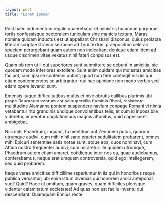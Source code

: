 ```yaml
---
layout: post
title: "Lorem Ipsum"
---
```


Post haec indumentum regale quaerebatur et ministris fucandae purpurae tortis confessisque pectoralem tuniculam sine manicis textam, Maras nomine quidam inductus est ut appellant Christiani diaconus, cuius prolatae litterae scriptae Graeco sermone ad Tyrii textrini praepositum celerari speciem perurgebant quam autem non indicabant denique etiam idem ad usque discrimen vitae vexatus nihil fateri conpulsus est.

Quam ob rem ut ii qui superiores sunt submittere se debent in amicitia, sic quodam modo inferiores extollere. Sunt enim quidam qui molestas amicitias faciunt, cum ipsi se contemni putant; quod non fere contingit nisi iis qui etiam contemnendos se arbitrantur; qui hac opinione non modo verbis sed etiam opere levandi sunt.

Emensis itaque difficultatibus multis et nive obrutis callibus plurimis ubi prope Rauracum ventum est ad supercilia fluminis Rheni, resistente multitudine Alamanna pontem suspendere navium conpage Romani vi nimia vetabantur ritu grandinis undique convolantibus telis, et cum id inpossibile videretur, imperator cogitationibus magnis attonitus, quid capesseret ambigebat.

Nisi mihi Phaedrum, inquam, tu mentitum aut Zenonem putas, quorum utrumque audivi, cum mihi nihil sane praeter sedulitatem probarent, omnes mihi Epicuri sententiae satis notae sunt. atque eos, quos nominavi, cum Attico nostro frequenter audivi, cum miraretur ille quidem utrumque, Phaedrum autem etiam amaret, cotidieque inter nos ea, quae audiebamus, conferebamus, neque erat umquam controversia, quid ego intellegerem, sed quid probarem.

Itaque verae amicitiae difficillime reperiuntur in iis qui in honoribus reque publica versantur; ubi enim istum invenias qui honorem amici anteponat suo? Quid? Haec ut omittam, quam graves, quam difficiles plerisque videntur calamitatum societates! Ad quas non est facile inventu qui descendant. Quamquam Ennius recte.